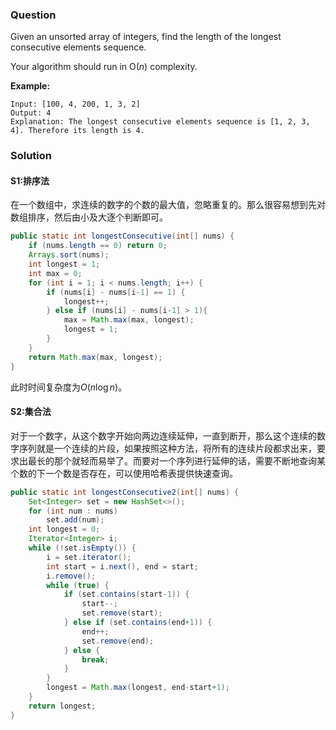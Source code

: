 ### Question

Given an unsorted array of integers, find the length of the longest consecutive elements sequence.

Your algorithm should run in O(*n*) complexity.

**Example:**

```
Input: [100, 4, 200, 1, 3, 2]
Output: 4
Explanation: The longest consecutive elements sequence is [1, 2, 3, 4]. Therefore its length is 4.
```

### Solution

#### S1:排序法

在一个数组中，求连续的数字的个数的最大值，忽略重复的。那么很容易想到先对数组排序，然后由小及大逐个判断即可。

```java
public static int longestConsecutive(int[] nums) {
    if (nums.length == 0) return 0;
    Arrays.sort(nums);
    int longest = 1;
    int max = 0;
    for (int i = 1; i < nums.length; i++) {
        if (nums[i] - nums[i-1] == 1) {
            longest++;
        } else if (nums[i] - nums[i-1] > 1){
            max = Math.max(max, longest);
            longest = 1;
        }
    }
    return Math.max(max, longest);
}
```

此时时间复杂度为$O(n\log n)$。

#### S2:集合法

对于一个数字，从这个数字开始向两边连续延伸，一直到断开，那么这个连续的数字序列就是一个连续的片段，如果按照这种方法，将所有的连续片段都求出来，要求出最长的那个就轻而易举了。而要对一个序列进行延伸的话，需要不断地查询某个数的下一个数是否存在，可以使用哈希表提供快速查询。

```java
public static int longestConsecutive2(int[] nums) {
    Set<Integer> set = new HashSet<>();
    for (int num : nums)
        set.add(num);
    int longest = 0;
    Iterator<Integer> i;
    while (!set.isEmpty()) {
        i = set.iterator();
        int start = i.next(), end = start;
        i.remove();
        while (true) {
            if (set.contains(start-1)) {
                start--;
                set.remove(start);
            } else if (set.contains(end+1)) {
                end++;
                set.remove(end);
            } else {
                break;
            }
        }
        longest = Math.max(longest, end-start+1);
    }
    return longest;
}
```

